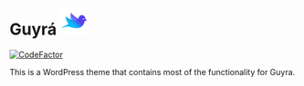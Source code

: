 # Guyrá ![Guyrá](https://raw.githubusercontent.com/Gyyyn/guyra/main/assets/img/birdlogo_ver1-smaller.png?token=ABVELZ76TI37RBCKJGJ3XFTBFKYEY)
[![CodeFactor](https://www.codefactor.io/repository/github/gyyyn/guyra/badge?s=db0afea4454d34559a3d710543f8fff798598a4b)](https://www.codefactor.io/repository/github/gyyyn/guyra)

This is a WordPress theme that contains most of the functionality for Guyra.
